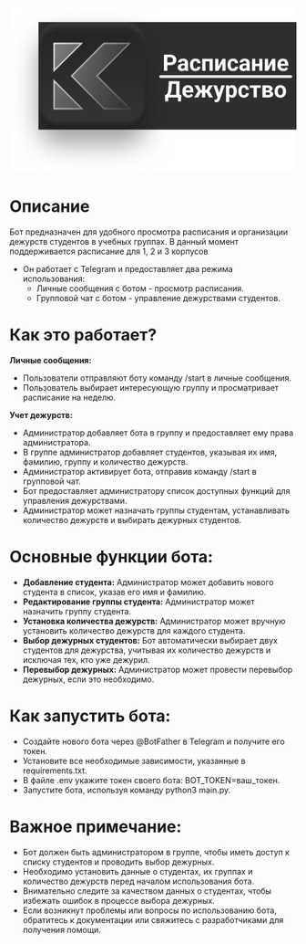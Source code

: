 <p align="center">
  <img src="https://github.com/oxijoined/NeoSchedule/blob/main/image.png" />
</p>

# Описание
Бот предназначен для удобного просмотра расписания и организации дежурств студентов в учебных группах.
В данный момент поддерживается расписание для 1, 2 и 3 корпусов

* Он работает с Telegram и предоставляет два режима использования:
    - Личные сообщения с ботом - просмотр расписания.
    - Групповой чат с ботом - управление дежурствами студентов.

# Как это работает?
**Личные сообщения:** 
  - Пользователи отправляют боту команду /start в личные сообщения.
  - Пользователь выбирает интересующую группу и просматривает расписание на неделю.

**Учет дежурств:**
  -  Администратор добавляет бота в группу и предоставляет ему права администратора.
  -  В группе администратор добавляет студентов, указывая их имя, фамилию, группу и количество дежурств.
  -  Администратор активирует бота, отправив команду /start в групповой чат.
  -  Бот предоставляет администратору список доступных функций для управления дежурствами.
  -  Администратор может назначать группы студентам, устанавливать количество дежурств и выбирать дежурных студентов.
  
# Основные функции бота:
* **Добавление студента:** Администратор может добавить нового студента в список, указав его имя и фамилию.
* **Редактирование группы студента:** Администратор может назначить группу студента.
* **Установка количества дежурств:** Администратор может вручную установить количество дежурств для каждого студента.
* **Выбор дежурных студентов:** Бот автоматически выбирает двух студентов для дежурства, учитывая их количество дежурств и исключая тех, кто уже дежурил.
* **Перевыбор дежурных:** Администратор может провести перевыбор дежурных, если это необходимо.


# Как запустить бота:
   - Создайте нового бота через @BotFather в Telegram и получите его токен.
   - Установите все необходимые зависимости, указанные в requirements.txt.
   - В файле .env укажите токен своего бота: BOT_TOKEN=ваш_токен.
   - Запустите бота, используя команду python3 main.py.

# Важное примечание:
* Бот должен быть администратором в группе, чтобы иметь доступ к списку студентов и проводить выбор дежурных.
* Необходимо установить данные о студентах, их группах и количество дежурств перед началом использования бота.
* Внимательно следите за качеством данных о студентах, чтобы избежать ошибок в процессе выбора дежурных.
* Если возникнут проблемы или вопросы по использованию бота, обратитесь к документации или свяжитесь с разработчиками для получения помощи.